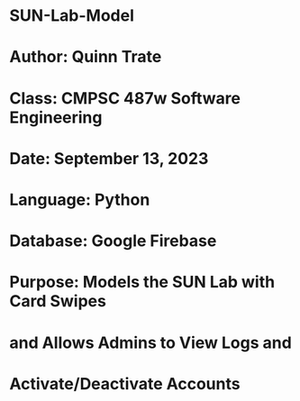 # SUN-Lab-Model

# Author:   Quinn Trate
# Class:    CMPSC 487w Software Engineering
# Date:     September 13, 2023
# Language: Python
# Database: Google Firebase
# Purpose:  Models the SUN Lab with Card Swipes
#           and Allows Admins to View Logs and
#           Activate/Deactivate Accounts
